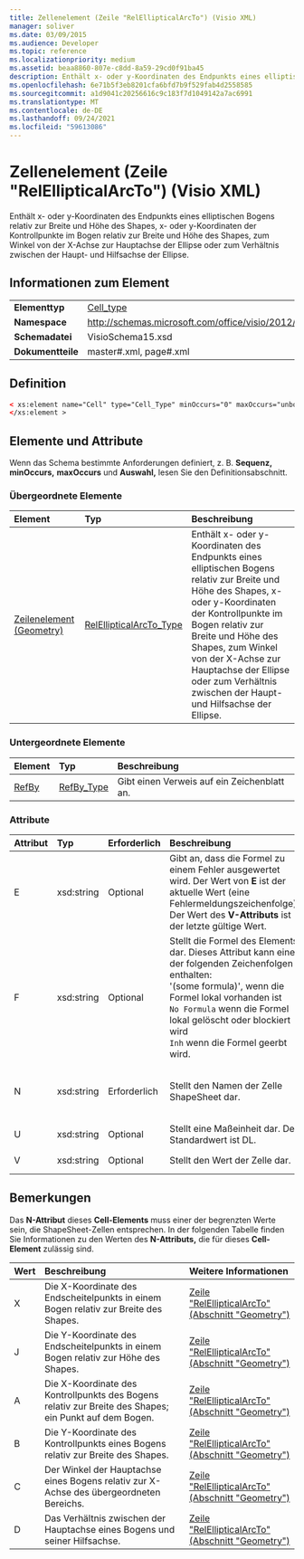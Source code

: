 ```yaml
---
title: Zellenelement (Zeile "RelEllipticalArcTo") (Visio XML)
manager: soliver
ms.date: 03/09/2015
ms.audience: Developer
ms.topic: reference
ms.localizationpriority: medium
ms.assetid: beaa8860-807e-c8dd-8a59-29cd0f91ba45
description: Enthält x- oder y-Koordinaten des Endpunkts eines elliptischen Bogens relativ zur Breite und Höhe des Shapes, x- oder y-Koordinaten der Kontrollpunkte im Bogen relativ zur Breite und Höhe des Shapes, zum Winkel von der X-Achse zur Hauptachse der Ellipse oder zum Verhältnis zwischen der Haupt- und Hilfsachse der Ellipse.
ms.openlocfilehash: 6e71b5f3eb8201cfa6bfd7b9f529fab4d2558585
ms.sourcegitcommit: a1d9041c20256616c9c183f7d1049142a7ac6991
ms.translationtype: MT
ms.contentlocale: de-DE
ms.lasthandoff: 09/24/2021
ms.locfileid: "59613086"
---
```

# <a name="cell-element-relellipticalarcto-row-visio-xml"></a>Zellenelement (Zeile "RelEllipticalArcTo") (Visio XML)

Enthält x- oder y-Koordinaten des Endpunkts eines elliptischen Bogens relativ zur Breite und Höhe des Shapes, x- oder y-Koordinaten der Kontrollpunkte im Bogen relativ zur Breite und Höhe des Shapes, zum Winkel von der X-Achse zur Hauptachse der Ellipse oder zum Verhältnis zwischen der Haupt- und Hilfsachse der Ellipse.
  
## <a name="element-information"></a>Informationen zum Element

|||
|:-----|:-----|
|**Elementtyp** <br/> |[Cell_type](cell_type-complextypevisio-xml.md) <br/> |
|**Namespace** <br/> |http://schemas.microsoft.com/office/visio/2012/main  <br/> |
|**Schemadatei** <br/> |VisioSchema15.xsd  <br/> |
|**Dokumentteile** <br/> |master#.xml, page#.xml  <br/> |
   
## <a name="definition"></a>Definition

```XML
< xs:element name="Cell" type="Cell_Type" minOccurs="0" maxOccurs="unbounded">
</xs:element >
```

## <a name="elements-and-attributes"></a>Elemente und Attribute

Wenn das Schema bestimmte Anforderungen definiert, z. B. **Sequenz,** **minOccurs,** **maxOccurs** und **Auswahl,** lesen Sie den Definitionsabschnitt. 
  
### <a name="parent-elements"></a>Übergeordnete Elemente

|**Element**|**Typ**|**Beschreibung**|
|:-----|:-----|:-----|
|[Zeilenelement (Geometry)](row-element-geometry-sectionvisio-xml.md) <br/> |[RelEllipticalArcTo_Type](relellipticalarcto_type-complextypevisio-xml.md) <br/> |Enthält x- oder y-Koordinaten des Endpunkts eines elliptischen Bogens relativ zur Breite und Höhe des Shapes, x- oder y-Koordinaten der Kontrollpunkte im Bogen relativ zur Breite und Höhe des Shapes, zum Winkel von der X-Achse zur Hauptachse der Ellipse oder zum Verhältnis zwischen der Haupt- und Hilfsachse der Ellipse.  <br/> |
   
### <a name="child-elements"></a>Untergeordnete Elemente

|**Element**|**Typ**|**Beschreibung**|
|:-----|:-----|:-----|
|[RefBy](refby-element-cell_type-complextypevisio-xml.md) <br/> |[RefBy_Type](refby_type-complextypevisio-xml.md) <br/> |Gibt einen Verweis auf ein Zeichenblatt an.  <br/> |
   
### <a name="attributes"></a>Attribute

|**Attribut**|**Typ**|**Erforderlich**|**Beschreibung**|**Mögliche Werte**|
|:-----|:-----|:-----|:-----|:-----|
|E  <br/> |xsd:string  <br/> |Optional  <br/> |Gibt an, dass die Formel zu einem Fehler ausgewertet wird. Der Wert von **E** ist der aktuelle Wert (eine Fehlermeldungszeichenfolge); Der Wert des **V-Attributs** ist der letzte gültige Wert.  <br/> |Eine Fehlermeldungszeichenfolge.  <br/> |
|F  <br/> |xsd:string  <br/> |Optional  <br/> | Stellt die Formel des Elements dar. Dieses Attribut kann eine der folgenden Zeichenfolgen enthalten:  <br/>  '(some formula)', wenn die Formel lokal vorhanden ist  <br/>  `No Formula` wenn die Formel lokal gelöscht oder blockiert wird  <br/>  `Inh` wenn die Formel geerbt wird.  <br/> |Eine Formel.  <br/> |
|N  <br/> |xsd:string  <br/> |Erforderlich  <br/> |Stellt den Namen der Zelle ShapeSheet dar.  <br/> |Der Name der ShapeSheet-Zelle.  <br/> Weitere Informationen finden Sie unten im Abschnitt "Hinweise".  <br/> |
|U  <br/> |xsd:string  <br/> |Optional  <br/> |Stellt eine Maßeinheit dar. Der Standardwert ist DL.  <br/> |Die Einheiten der Zelle.  <br/> |
|V  <br/> |xsd:string  <br/> |Optional  <br/> |Stellt den Wert der Zelle dar.  <br/> |Der Wert der ShapeSheet-Zelle.  <br/> |
   
## <a name="remarks"></a>Bemerkungen

Das **N-Attribut** dieses **Cell-Elements** muss einer der begrenzten Werte sein, die ShapeSheet-Zellen entsprechen. In der folgenden Tabelle finden Sie Informationen zu den Werten des **N-Attributs,** die für dieses **Cell-Element** zulässig sind. 
  
|**Wert**|**Beschreibung**|**Weitere Informationen**|
|:-----|:-----|:-----|
|X  <br/> |Die X-Koordinate des Endscheitelpunkts in einem Bogen relativ zur Breite des Shapes.  <br/> |[Zeile "RelEllipticalArcTo" (Abschnitt "Geometry")](relellipticalarcto-row-geometry-section.md) <br/> |
|J  <br/> |Die Y-Koordinate des Endscheitelpunkts in einem Bogen relativ zur Höhe des Shapes.  <br/> |[Zeile "RelEllipticalArcTo" (Abschnitt "Geometry")](relellipticalarcto-row-geometry-section.md) <br/> |
|A  <br/> |Die X-Koordinate des Kontrollpunkts des Bogens relativ zur Breite des Shapes; ein Punkt auf dem Bogen.  <br/> |[Zeile "RelEllipticalArcTo" (Abschnitt "Geometry")](relellipticalarcto-row-geometry-section.md) <br/> |
|B  <br/> |Die Y-Koordinate des Kontrollpunkts eines Bogens relativ zur Breite des Shapes.  <br/> |[Zeile "RelEllipticalArcTo" (Abschnitt "Geometry")](relellipticalarcto-row-geometry-section.md) <br/> |
|C  <br/> |Der Winkel der Hauptachse eines Bogens relativ zur X-Achse des übergeordneten Bereichs.  <br/> |[Zeile "RelEllipticalArcTo" (Abschnitt "Geometry")](relellipticalarcto-row-geometry-section.md) <br/> |
|D  <br/> |Das Verhältnis zwischen der Hauptachse eines Bogens und seiner Hilfsachse.  <br/> |[Zeile "RelEllipticalArcTo" (Abschnitt "Geometry")](relellipticalarcto-row-geometry-section.md) <br/> |
   

